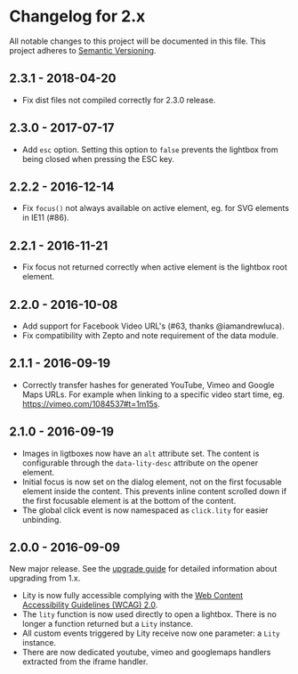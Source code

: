 Changelog for 2.x
=================

All notable changes to this project will be documented in this file.
This project adheres to [Semantic Versioning](http://semver.org).

2.3.1 - 2018-04-20
------------------

  * Fix dist files not compiled correctly for 2.3.0 release.

2.3.0 - 2017-07-17
------------------

  * Add `esc` option. Setting this option to `false` prevents the lightbox from
    being closed when pressing the ESC key.

2.2.2 - 2016-12-14
------------------

  * Fix `focus()` not always available on active element, eg. for SVG elements
    in IE11 (#86).

2.2.1 - 2016-11-21
------------------

  * Fix focus not returned correctly when active element is the lightbox root
    element.

2.2.0 - 2016-10-08
------------------

  * Add support for Facebook Video URL's (#63, thanks @iamandrewluca).
  * Fix compatibility with Zepto and note requirement of the data module.

2.1.1 - 2016-09-19
------------------

  * Correctly transfer hashes for generated YouTube, Vimeo and Google Maps
    URLs. For example when linking to a specific video start time, eg.
    https://vimeo.com/1084537#t=1m15s.

2.1.0 - 2016-09-19
------------------

  * Images in ligtboxes now have an `alt` attribute set. The content is
    configurable through the `data-lity-desc` attribute on the opener element.
  * Initial focus is now set on the dialog element, not on the first focusable
    element inside the content. This prevents inline content scrolled down if
    the first focusable element is at the bottom of the content.
  * The global click event is now namespaced as `click.lity` for easier
    unbinding.

2.0.0 - 2016-09-09
------------------

New major release. See the [upgrade guide](UPGRADE-2.0.md) for detailed
information about upgrading from 1.x.

  * Lity is now fully accessible complying with the [Web Content Accessibility
    Guidelines (WCAG) 2.0](https://www.w3.org/TR/WCAG20/).
  * The `lity` function is now used directly to open a lightbox. There is no
    longer a function returned but a `Lity` instance.
  * All custom events triggered by Lity receive now one parameter: a `Lity`
    instance.
  * There are now dedicated youtube, vimeo and googlemaps handlers extracted
    from the iframe handler.
